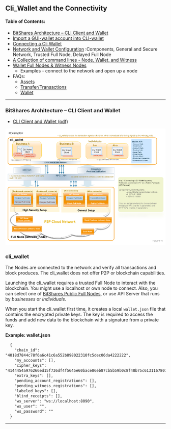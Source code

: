 ## Cli_Wallet and the Connectivity

#### Table of Contents:
- [BitShares Architecture – CLI Client and Wallet](#bitshares-architecture--cli-client-and-wallet)
- [Import a GUI-wallet account into CLI-wallet](../wallet/import_account.md#how-to-import-a-gui-wallet-account-into-cli-wallet)
- [Connecting a Cli Wallet](../wallet/cli_wallet.md#connecting-a-cli-wallet)
- [Network and Wallet Configuration](../wallet/wallet_network.md#network-and-wallet-configuration) 
 :Components, General and Secure Network, Trusted Full Node, Delayed Full Node
- [A Collection of command lines - Node, Wallet, and Witness](../wallet/node_wallet_witness.md#a-collection-of-command-lines---node-wallet-and-witness) 
- [Wallet Full Nodes & Witness Nodes](../wallet/wallet_full_nodes_witness_nodes.md#wallet-full-nodes--witness-nodes)
   - Examples - connect to the network and open up a node
- FAQs: 
  - [Assets](../tutorials/FAQ.md#assets)
  - [Transfer/Transactions](../tutorials/FAQ.md#transfer--transactions)
  - [Wallet](../tutorials/FAQ.md#wallet--cli-wallet)


***

### BitShares Architecture – CLI Client and Wallet
- [CLI Client and Wallet (pdf)](../knowledge_base/shared_files/BitShares_Architecture-V3.pdf) 

![BitShares Architecture1 ](../../core/imgs/structure/bitshares-architecture-clinotop.png)

### cli_wallet

The Nodes are connected to the network and verify all transactions and block produces. The cli_wallet does not offer P2P or blockchain capabilities.  

Launching the cli_wallet requires a trusted Full Node to interact with the blockchain. You might use a localhost or own node to connect. Also, you can select one of [BitShares Public Full Nodes](https://github.com/bitshares/bitshares-ui/blob/staging/app/api/apiConfig.js#L67), or use API Server that runs by _businesses_ or _individuals_.

When you start the cli_wallet first time, it creates a local `wallet.json` file that contains the encrypted private keys. The key is required to access the funds and add new data to the blockchain with a signature from a private key.

**Example: wallet.json**

      {
        "chain_id": "4018d7844c78f6a6c41c6a552b898022310fc5dec06da4222222",
        "my_accounts": [],
        "cipher_keys": "4144454a976266ed15f736df4f5645e60bace86eb87cb5b59b0c8f48b75c6131167807c403a56060528b7dae993de667736d5ab9ef1f60fb340c4aa70437ec7a2534bbdab051b9d2d1871111111",
        "extra_keys": [],
        "pending_account_registrations": [],
        "pending_witness_registrations": [],
        "labeled_keys": [],
        "blind_receipts": [],
        "ws_server": "ws://localhost:8090",
        "ws_user": "",
        "ws_password": ""
      }

***


